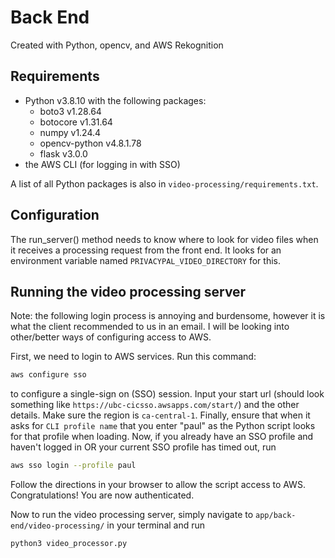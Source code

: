 # Back End
Created with Python, opencv, and AWS Rekognition

## Requirements
 - Python v3.8.10 with the following packages:
    - boto3 v1.28.64
    - botocore v1.31.64
    - numpy v1.24.4
    - opencv-python v4.8.1.78
    - flask v3.0.0
 - the AWS CLI (for logging in with SSO)

A list of all Python packages is also in `video-processing/requirements.txt`.

## Configuration
The run_server() method needs to know where to look for video files when it receives a processing request from the front end. It looks for an environment variable named `PRIVACYPAL_VIDEO_DIRECTORY` for this.

## Running the video processing server
Note: the following login process is annoying and burdensome, however it is what the client recommended to us in an email. I will be looking into other/better ways of configuring access to AWS.

First, we need to login to AWS services. Run this command:

```bash
aws configure sso
```
to configure a single-sign on (SSO) session. Input your start url (should look something like `https://ubc-cicsso.awsapps.com/start/`) and the other details. Make sure the region is `ca-central-1`. Finally, ensure that when it asks for `CLI profile name` that you enter "paul" as the Python script looks for that profile when loading. Now, if you already have an SSO profile and haven't logged in OR your current SSO profile has timed out, run
```bash
aws sso login --profile paul
```
Follow the directions in your browser to allow the script access to AWS. Congratulations! You are now authenticated.

Now to run the video processing server, simply navigate to `app/back-end/video-processing/` in your terminal and run
```bash
python3 video_processor.py
```